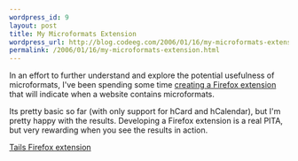 ```yaml
--- 
wordpress_id: 9
layout: post
title: My Microformats Extension
wordpress_url: http://blog.codeeg.com/2006/01/16/my-microformats-extension/
permalink: /2006/01/16/my-microformats-extension.html
---
```

In an effort to further understand and explore the potential usefulness of microformats, I've been spending some time <a title="Tails Firefox Extension" href="http://blog.codeeg.com/tails-firefox-extension">creating a Firefox extension</a> that will indicate when a website contains microformats.

Its pretty basic so far (with only support for hCard and hCalendar), but I'm pretty happy with the results.  Developing a Firefox extension is a real PITA, but very rewarding when you see the results in action.

<a title="Tails Firefox Extension" href="http://blog.codeeg.com/tails-firefox-extension">Tails Firefox extension</a>
